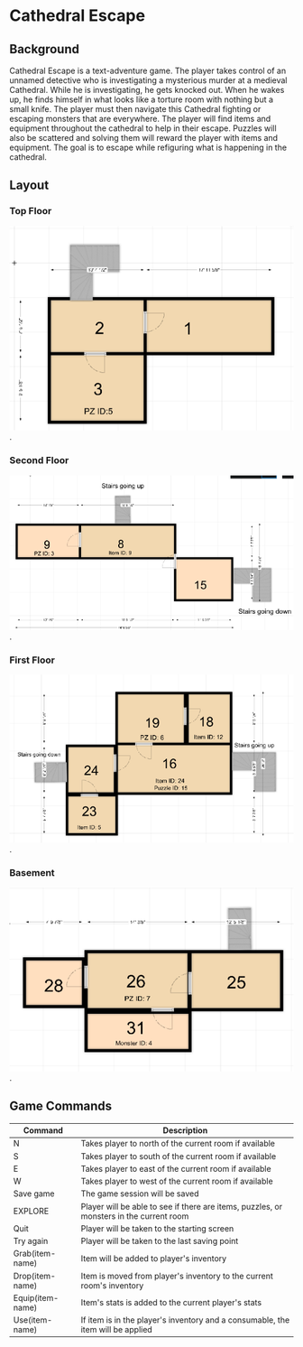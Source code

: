 # Cathedral Escape

## Background

Cathedral Escape is a text-adventure game. The player takes control of an unnamed detective who is
investigating a mysterious murder at a medieval Cathedral. While he is investigating, he gets knocked out.
When he wakes up, he finds himself in what looks like a torture room with nothing but a small knife. The player
must then navigate this Cathedral fighting or escaping monsters that are everywhere. The player will find
items and equipment throughout the cathedral to help in their escape. Puzzles will also be scattered and
solving them will reward the player with items and equipment. The goal is to escape while refiguring
what is happening in the cathedral.

## Layout

### Top Floor
![Top Floor](https://raw.githubusercontent.com/TeamTeenTitans-Spring2020/Cathedral_Escape/master/topfloor.PNG).


### Second Floor
![Second Floor](https://raw.githubusercontent.com/TeamTeenTitans-Spring2020/Cathedral_Escape/master/secondfloor.PNG).


### First Floor
![First Floor](https://raw.githubusercontent.com/TeamTeenTitans-Spring2020/Cathedral_Escape/master/1stfloor.PNG).


### Basement
![Top Floor](https://raw.githubusercontent.com/TeamTeenTitans-Spring2020/Cathedral_Escape/master/basement.PNG).


## Game Commands
| Command           | Description                                                                                                |
| -----------       | -----------                                                                                                |
| N                 | Takes player to north of the current room if available                                                     |
| S                 | Takes player to south of the current room if available                                                     |
| E                 | Takes player to east of the current room if available                                                      |
| W                 | Takes player to west of the current room if available                                                      |
| Save game         | The game session will be saved                                                                             |
| EXPLORE           | Player will be able to see if there are items, puzzles, or monsters in the current room                    |
| Quit              | Player will be taken to the starting screen                                                                |
| Try again         | Player will be taken to the last saving point                                                              |
| Grab(item-name)   | Item will be added to player's inventory                                                                   |
| Drop(item-name)   | Item is moved from player's inventory to the current room's inventory                                      |
| Equip(item-name)  | Item's stats is added to the current player's stats                                                        |
| Use(item-name)    | If item is in the player's inventory and a consumable, the item will be applied                                                                        |

